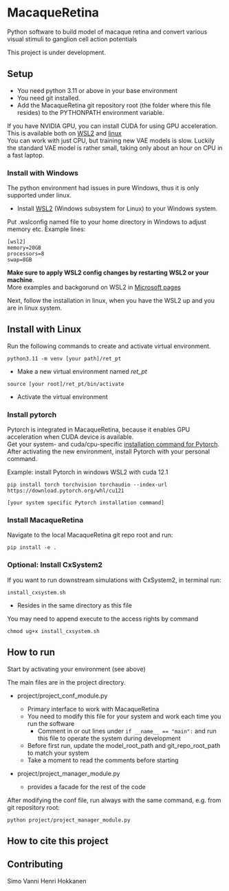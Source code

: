 # MacaqueRetina

Python software to build model of macaque retina and convert various visual stimuli to ganglion cell action potentials

This project is under development.

## Setup

- You need python 3.11 or above in your base environment  
- You need git installed.  
- Add the MacaqueRetina git repository root (the folder where this file resides) to the PYTHONPATH environment variable.

If you have NVIDIA GPU, you can install CUDA for using GPU acceleration. This is available both on [WSL2](https://docs.nvidia.com/cuda/wsl-user-guide/index.html) and  [linux](https://docs.nvidia.com/cuda/cuda-installation-guide-linux/index.html)  
You can work with just CPU, but training new VAE models is slow. Luckily the standard VAE model is rather small, taking only about an hour on CPU in a fast laptop.

### Install with Windows

The python environment had issues in pure Windows, thus it is only supported under linux.  

- Install [WSL2](https://learn.microsoft.com/en-us/windows/wsl/install) (Windows subsystem for Linux) to your Windows system.

Put .wslconfig named file to your home directory in Windows to adjust memory etc. Example lines:
```
[wsl2]
memory=20GB
processors=8
swap=8GB
```

**Make sure to apply WSL2 config changes by restarting WSL2 or your machine**.  
More examples and backgorund on WSL2 in [Microsoft pages](https://learn.microsoft.com/en-us/windows/wsl/wsl-config)

Next, follow the installation in linux, when you have the WSL2 up and you are in linux system.

## Install with Linux

Run the following commands to create and activate virtual environment.

`python3.11 -m venv [your path]/ret_pt`
  - Make a new virtual environment named *ret_pt*

`source [your root]/ret_pt/bin/activate`
  - Activate the virtual environment

### Install pytorch

Pytorch is integrated in MacaqueRetina, because it enables GPU acceleration when CUDA device is available.  
Get your system- and cuda/cpu-specific [installation command for Pytorch](https://pytorch.org/get-started/locally/).  
After activating the new environment, install Pytorch with your personal command.  

Example: install Pytorch in windows WSL2 with cuda 12.1  

`pip install torch torchvision torchaudio --index-url https://download.pytorch.org/whl/cu121`

`[your system specific Pytorch installation command]`

### Install MacaqueRetina
Navigate to the local MacaqueRetina git repo root and run: 

`pip install -e .`

### Optional: Install CxSystem2
If you want to run downstream simulations with CxSystem2, in terminal run:

`install_cxsystem.sh`
  - Resides in the same directory as this file

You may need to append execute to the access rights by command 
  
  `chmod ug+x install_cxsystem.sh`

## How to run

Start by activating your environment (see above)

The main files are in the project directory.

- project/project_conf_module.py
  - Primary interface to work with MacaqueRetina
  - You need to modify this file for your system and work each time you run the software
    - Comment in or out lines under `if __name__ == "main":` and run this file to operate the
    system during development
  - Before first run, update the model_root_path and git_repo_root_path to match your system
  - Take a moment to read the comments before starting

- project/project_manager_module.py
  - provides a facade for the rest of the code

After modifying the conf file, run always with the same command, e.g. from git repository root:  

`python project/project_manager_module.py`

## How to cite this project

## Contributing

Simo Vanni
Henri Hokkanen
